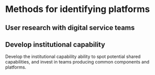 <!-- TITLE: Identifying Platforms -->
<!-- SUBTITLE: A quick summary of Identifying Platforms -->

# Methods for identifying platforms

## User research with digital service teams

## Develop institutional capability

Develop the institutional capability ability to spot potential shared capabilities, and invest in teams producing common components and platforms.
